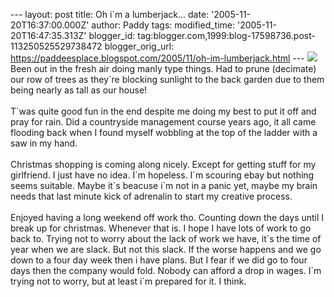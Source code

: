 \-\-- layout: post title: Oh i\`m a lumberjack\... date:
\'2005-11-20T16:37:00.000Z\' author: Paddy tags: modified\_time:
\'2005-11-20T16:47:35.313Z\' blogger\_id:
tag:blogger.com,1999:blog-17598736.post-113250525529738472
blogger\_orig\_url:
https://paddeesplace.blogspot.com/2005/11/oh-im-lumberjack.html \-\--
[![](https://photos1.blogger.com/blogger/7081/1699/320/Dscf9609.jpg)](https://photos1.blogger.com/blogger/7081/1699/1600/Dscf9609.jpg)Been
out in the fresh air doing manly type things. Had to prune (decimate)
our row of trees as they\`re blocking sunlight to the back garden due to
them being nearly as tall as our house!\
\
T\`was quite good fun in the end despite me doing my best to put it off
and pray for rain. Did a countryside management course years ago, it all
came flooding back when I found myself wobbling at the top of the ladder
with a saw in my hand.\
\
Christmas shopping is coming along nicely. Except for getting stuff for
my girlfriend. I just have no idea. I\`m hopeless. I\`m scouring ebay
but nothing seems suitable. Maybe it\`s beacuse i\`m not in a panic yet,
maybe my brain needs that last minute kick of adrenalin to start my
creative process.\
\
Enjoyed having a long weekend off work tho. Counting down the days until
I break up for christmas. Whenever that is. I hope I have lots of work
to go back to. Trying not to worry about the lack of work we have, it\`s
the time of year when we are slack. But not this slack. If the worse
happens and we go down to a four day week then i have plans. But I fear
if we did go to four days then the company would fold. Nobody can afford
a drop in wages. I\`m trying not to worry, but at least i\`m prepared
for it. I think.
